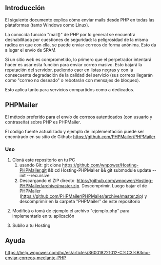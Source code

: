 <h2>Introducci&oacute;n</h2>
<p>El siguiente documento explica c&oacute;mo enviar mails desde PHP en todas las plataformas (tanto Windows como Linux).</p>
<p>La conocida funci&oacute;n "mail()" de PHP por lo general se encuentra deshabilitada por cuestiones de seguridad: la peligrosidad de la misma radica en que con ella, se puede enviar correos de forma an&oacute;nima. Esto da a lugar el env&iacute;o de SPAM.</p>
<p>Si un sitio web es comprometido, lo primero que el perpetrador intentar&aacute; hacer es usar esta funci&oacute;n para enviar correo masivo. Esto bajar&aacute; la reputaci&oacute;n del servidor, pudiendo caer en listas negras y con la consecuente degradaci&oacute;n de la calidad del servicio (sus correos llegar&aacute;n como "correo no deseado" o rebotar&aacute;n con mensajes de bloqueo).</p>
<p>Esto aplica tanto para servicios compartidos como a dedicados.</p>
<h2>PHPMailer</h2>
<p>El m&eacute;todo preferido para el env&iacute;o de correos autenticados (con usuario y contrase&ntilde;a) sobre PHP es PHPMailer.</p>
<p>El c&oacute;digo fuente actualizado y ejemplo de implementaci&oacute;n puede ser encontrado en su sitio de Github:&nbsp;<a class="external-link" href="https://github.com/PHPMailer/PHPMailer" rel="nofollow">https://github.com/PHPMailer/PHPMailer</a></p>
<h3 id="EnviodemaildesdePHPconPHPMailer-Ejemplodeenv&iacute;odirecto">Uso</h3>
<ol>
<li>Clon&aacute; este repositorio en tu PC
<ol>
<li>usando Git: git clone&nbsp;<a href="https://github.com/wnpower/Hosting-PHPMailer.git">https://github.com/wnpower/Hosting-PHPMailer.git</a>&nbsp;&amp;&amp; cd Hosting-PHPMailer &amp;&amp; git submodule update --init --recursive</li>
<li>Descargando el ZIP directo:&nbsp;<a href="https://github.com/wnpower/Hosting-PHPMailer/archive/master.zip">https://github.com/wnpower/Hosting-PHPMailer/archive/master.zip</a>. Descomprimir. Luego bajar el de PHPMailer (<a href="https://github.com/PHPMailer/PHPMailer/archive/master.zip">https://github.com/PHPMailer/PHPMailer/archive/master.zip</a>) y descomprimir en la carpeta "PHPMailer" de este repositorio</li>
</ol>
</li>
<li>
<p>Modific&aacute; o tom&aacute; de ejemplo el archivo "ejemplo.php" para implementarlo en tu aplicaci&oacute;n</p>
</li>
<li>Subilo a tu Hosting</li>
</ol>

## Ayuda

https://help.wnpower.com/hc/es/articles/360018221012-C%C3%B3mo-enviar-correos-mediante-PHP
